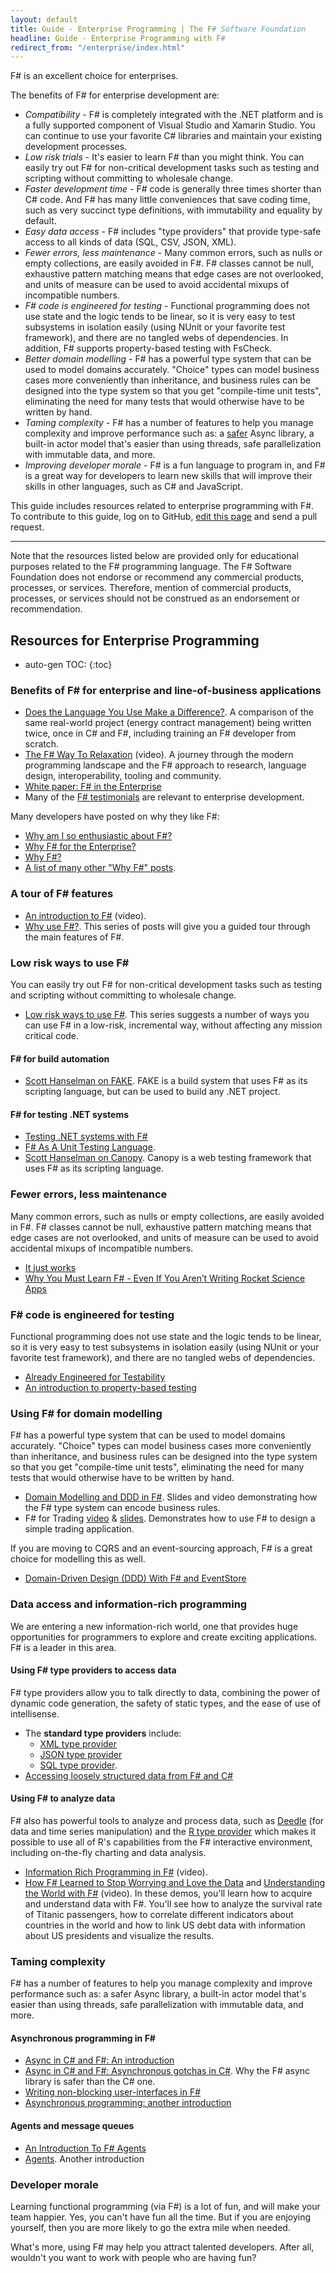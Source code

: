 ```yaml
---
layout: default
title: Guide - Enterprise Programming | The F# Software Foundation
headline: Guide - Enterprise Programming with F#
redirect_from: "/enterprise/index.html"
---
```


F# is an excellent choice for enterprises.

The benefits of F# for enterprise development are:

* *Compatibility* - F# is completely integrated with the .NET platform and is a fully supported component of Visual Studio and Xamarin Studio. You can continue to use your favorite C# libraries and maintain your existing development processes.
* *Low risk trials* - It's easier to learn F# than you might think. You can easily try out 
  F# for non-critical development tasks such as testing and scripting without committing to wholesale change.
* *Faster development time* - F# code is generally three times shorter than C# code. And F#
  has many little conveniences that save coding time, such as very succinct type definitions,
  with immutability and equality by default.
* *Easy data access* - F# includes "type providers" that provide type-safe access to all kinds of data (SQL, CSV, JSON, XML).
* *Fewer errors, less maintenance* - Many common errors, such as nulls or empty collections, are easily avoided in F#.
  F# classes cannot be null, exhaustive pattern matching means that edge cases are not overlooked,
  and units of measure can be used to avoid accidental mixups of incompatible numbers.
* *F# code is engineered for testing* - Functional programming does not use state and the logic tends to be linear,
  so it is very easy to test subsystems in isolation easily (using NUnit or your favorite test framework),
  and there are no tangled webs of dependencies. 
  In addition, F# supports property-based testing with FsCheck.
* *Better domain modelling* - F# has a powerful type system that can be used to model domains accurately.
  "Choice" types can model business cases more conveniently than inheritance, and business rules
  can be designed into the type system so that you get "compile-time unit tests", eliminating the need 
  for many tests that would otherwise have to be written by hand.
* *Taming complexity* - F# has a number of features to help you manage complexity and improve performance such as:
  a [safer](http://tomasp.net/blog/csharp-async-gotchas.aspx/) Async library,
  a built-in actor model that's easier than using threads,
  safe parallelization with immutable data, and more.
* *Improving developer morale* - F# is a fun language to program in, and F# is a great way for developers
  to learn new skills that will improve their skills in other languages, such as C# and JavaScript.

<div class="jumbotron visible-lg calloutBox" id="how-to-add-testimonial"> 
    <p>This guide includes resources related to enterprise programming with F#. To contribute to this guide, log on to GitHub, <a href="https://github.com/fsharp/fsfoundation/edit/gh-pages/guides/enterprise/index.md">edit this page</a> and send a pull request.</p>
    <hr />
    <p>Note that the resources listed below are provided only for educational purposes related to the F# programming language. The F# Software Foundation does not endorse or recommend any commercial products, processes, or services. Therefore, mention of commercial products, processes, or services should not be construed as an endorsement or recommendation.</p>
</div>              

## Resources for Enterprise Programming 

* auto-gen TOC:
{:toc}


### Benefits of F# for enterprise and line-of-business applications

* [Does the Language You Use Make a Difference?](http://simontylercousins.net/does-the-language-you-use-make-a-difference-revisited/).
  A comparison of the same real-world project (energy contract management) being written twice, once in C# and F#,
  including training an F# developer from scratch.
* [The F# Way To Relaxation](https://vimeo.com/113594249) (video).
  A journey through the modern programming landscape and the F# approach to research, language design, interoperability, tooling and community.
* [White paper: F# in the Enterprise](https://msdn.microsoft.com/en-US/vstudio/gg634701)
* Many of the [F# testimonials](http://fsharp.org/testimonials/) are relevant to enterprise development.

Many developers have posted on why they like F#:

* [Why am I so enthusiastic about F#?](http://fpbridge.co.uk/why-fsharp.html)
* [Why F# for the Enterprise?](http://dotnetmeditations.com/blog/2014/6/12/why-should-you-try-f)
* [Why F#?](http://davefancher.com/2013/01/27/why-f/)
* [A list of many other "Why F#" posts](https://sergeytihon.wordpress.com/2013/03/24/why-f-by-f-weekly/).

### A tour of F# features ###

* [An introduction to F#](https://channel9.msdn.com/blogs/pdc2008/tl11) (video).
* [Why use F#?](http://fsharpforfunandprofit.com/series/why-use-fsharp.html).
  This series of posts will give you a guided tour through the main features of F#.
  
### Low risk ways to use F# ###

You can easily try out F# for non-critical development tasks such as testing and scripting without committing to wholesale change.
  
* [Low risk ways to use F#](http://fsharpforfunandprofit.com/series/low-risk-ways-to-use-fsharp-at-work.html).
  This series suggests a number of ways you can use F# in a low-risk, incremental way,
  without affecting any mission critical code.
  
#### F# for build automation
  
* [Scott Hanselman on FAKE](http://www.hanselman.com/blog/ExploringFAKEAnFBuildSystemForAllOfNET.aspx).
  FAKE is a build system that uses F# as its scripting language, but can be used to build any .NET project.
  
#### F# for testing .NET systems
  
* [Testing .NET systems with F#](http://www.slideshare.net/bartelink/testing-cinfdublinaltnet2013)  
* [F# As A Unit Testing Language](http://trelford.com/blog/post/fstestlang.aspx).  
* [Scott Hanselman on Canopy](http://www.hanselman.com/blog/NuGetPackageOfTheWeekCanopyWebTestingFrameworkWithF.aspx).
  Canopy is a web testing framework that uses F# as its scripting language.

### Fewer errors, less maintenance

Many common errors, such as nulls or empty collections, are easily avoided in F#.
F# classes cannot be null, exhaustive pattern matching means that edge cases are not overlooked,
and units of measure can be used to avoid accidental mixups of incompatible numbers.
  
* [It just works](https://neildanson.wordpress.com/2014/03/04/it-just-works/)
* [Why You Must Learn F# - Even If You Aren’t Writing Rocket Science Apps](http://www.codemag.com/Article/1203081)

### F# code is engineered for testing

Functional programming does not use state and the logic tends to be linear,
so it is very easy to test subsystems in isolation easily (using NUnit or your favorite test framework),
and there are no tangled webs of dependencies. 
  
* [Already Engineered for Testability](http://jackfoxy.com/fsharp-already-engineered-for-testability/)
* [An introduction to property-based testing](http://fsharpforfunandprofit.com/posts/property-based-testing/)
  
### Using F# for domain modelling  

F# has a powerful type system that can be used to model domains accurately.
"Choice" types can model business cases more conveniently than inheritance, and business rules
can be designed into the type system so that you get "compile-time unit tests", eliminating the need 
for many tests that would otherwise have to be written by hand.
  
* [Domain Modelling and DDD in F#](http://fsharpforfunandprofit.com/ddd/).
  Slides and video demonstrating how the F# type system can encode business rules.
* F# for Trading [video](https://www.youtube.com/watch?v=OonLCmLeQUQ) & [slides](http://www.slideshare.net/ptrelford/f-for-trading).
  Demonstrates how to use F# to design a simple trading application.

If you are moving to CQRS and an event-sourcing approach, F# is a great choice for modelling this as well. 

* [Domain-Driven Design (DDD) With F# and EventStore](http://gorodinski.com/blog/2013/02/17/domain-driven-design-with-fsharp-and-eventstore/)
  
### Data access and information-rich programming

We are entering a new information-rich world, one that provides huge opportunities for programmers
to explore and create exciting applications. F# is a leader in this area.


#### Using F# type providers to access data

F# type providers allow you to talk directly to data, combining the power of dynamic code generation, 
the safety of static types, and the ease of use of intellisense. 

* The **standard type providers** include:
  * [XML type provider](http://fsharp.github.io/FSharp.Data/library/XmlProvider.html)
  * [JSON type provider](http://fsharp.github.io/FSharp.Data/library/JsonProvider.html)
  * [SQL type provider](http://msdn.microsoft.com/en-us/library/hh361033.aspx).
* [Accessing loosely structured data from F# and C#](http://tomasp.net/blog/goto-loosely-structured-data.aspx/index.html)

#### Using F# to analyze data

F# also has powerful tools to analyze and process data, such as [Deedle](http://bluemountaincapital.github.io/Deedle/) (for data and time series manipulation)
and the [R type provider](http://bluemountaincapital.github.io/FSharpRProvider/) which makes it possible to use all of R's capabilities from the F# interactive environment,
including on-the-fly charting and data analysis.

* [Information Rich Programming in F#](https://channel9.msdn.com/Blogs/Charles/C9-Lectures-Donna-Malayeri-F-30-Information-Rich-Programming-1-of-1) (video).
* [How F# Learned to Stop Worrying and Love the Data](https://channel9.msdn.com/posts/Tomas-Petricek-How-F-Learned-to-Stop-Worrying-and-Love-the-Data) and [Understanding the World with F#](https://channel9.msdn.com/posts/Understanding-the-World-with-F) (video).
  In these demos, you'll learn how to acquire and understand data with F#.
  You'll see how to analyze the survival rate of Titanic passengers, how to correlate different indicators 
  about countries in the world and how to link US debt data with information about US presidents and visualize the results. 

### Taming complexity

F# has a number of features to help you manage complexity and improve performance such as:
a safer Async library,
a built-in actor model that's easier than using threads,
safe parallelization with immutable data, and more.
  
#### Asynchronous programming in F# ####

  * [Async in C# and F#: An introduction](http://tomasp.net/blog/csharp-fsharp-async-intro.aspx/)
  * [Async in C# and F#: Asynchronous gotchas in C#](http://tomasp.net/blog/csharp-async-gotchas.aspx/). Why the F# async library is safer than the C# one.
  * [Writing non-blocking user-interfaces in F#](http://tomasp.net/blog/async-non-blocking-gui.aspx/) 
  * [Asynchronous programming: another introduction](http://fsharpforfunandprofit.com/posts/concurrency-async-and-parallel/)

#### Agents and message queues ####

  * [An Introduction To F# Agents](http://www.developerfusion.com/article/139804/an-introduction-to-f-agents/)
  * [Agents](http://fsharpforfunandprofit.com/posts/concurrency-actor-model/). Another introduction

### Developer morale

Learning functional programming (via F#) is a lot of fun, and will make your team happier. 
Yes, you can't have fun all the time. But if you are enjoying yourself, then you are more likely to go the extra mile when needed.

What's more, using F# may help you attract talented developers. After all, wouldn't you want to work with people who are having fun?